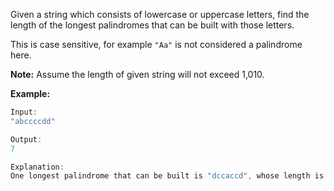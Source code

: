 Given a string which consists of lowercase or uppercase letters, find the length of the longest palindromes that can be built with those letters.

This is case sensitive, for example `"Aa"` is not considered a palindrome here.

**Note:**
Assume the length of given string will not exceed 1,010.

**Example:**
```java
Input:
"abccccdd"

Output:
7

Explanation:
One longest palindrome that can be built is "dccaccd", whose length is 7
```
